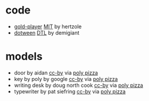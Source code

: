 # code
- [gold-player](https://github.com/Hertzole/gold-player) [MIT](https://mit-license.org/) by hertzole
- [dotween](https://github.com/Demigiant/dotween) [DTL](http://dotween.demigiant.com/license.php) by demigiant

# models
- door by aidan [cc-by](https://creativecommons.org/licenses/by/3.0/) via [poly pizza](https://poly.pizza/m/4VDLnF0S5tI)
- key by poly by google [cc-by](https://creativecommons.org/licenses/by/3.0/) via [poly pizza](https://poly.pizza/m/b1XMMDEWe1i)
- writing desk by doug north cook [cc-by](https://creativecommons.org/licenses/by/3.0/) via [poly pizza](https://poly.pizza/m/43TvmN6EHnY)
- typewriter by pat siefring [cc-by](https://creativecommons.org/licenses/by/3.0/) via [poly pizza](https://poly.pizza/m/0wEEWpFFmdd)